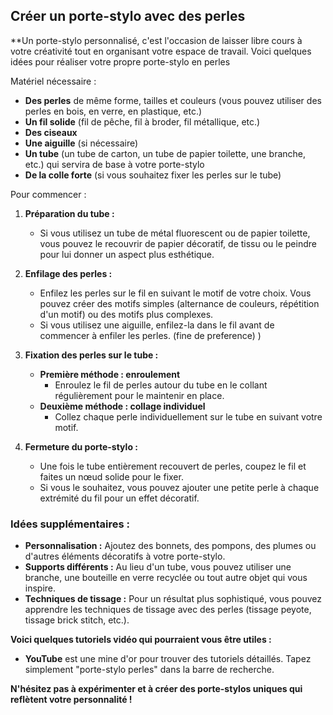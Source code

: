 ## Créer un porte-stylo avec des perles 

**Un porte-stylo personnalisé, c'est l'occasion de laisser libre cours à votre créativité tout en organisant votre espace de travail. Voici quelques idées pour réaliser votre propre porte-stylo en perles

 Matériel nécessaire :

* **Des perles** de même forme, tailles et couleurs (vous pouvez utiliser des perles en bois, en verre, en plastique, etc.)
* **Un fil solide** (fil de pêche, fil à broder, fil métallique, etc.)
* **Des ciseaux**
* **Une aiguille** (si nécessaire)
* **Un tube** (un tube de carton, un tube de papier toilette, une branche, etc.) qui servira de base à votre porte-stylo
* **De la colle forte** (si vous souhaitez fixer les perles sur le tube)

Pour commencer : 

1. **Préparation du tube :**
   * Si vous utilisez un tube de métal fluorescent ou de papier toilette, vous pouvez le recouvrir de papier décoratif, de tissu ou le peindre pour lui donner un aspect plus esthétique.

2. **Enfilage des perles :**
   * Enfilez les perles sur le fil en suivant le motif de votre choix. Vous pouvez créer des motifs simples (alternance de couleurs, répétition d'un motif) ou des motifs plus complexes.
   * Si vous utilisez une aiguille, enfilez-la dans le fil avant de commencer à enfiler les perles. (fine de preference)
   )

3. **Fixation des perles sur le tube :**
   * **Première méthode : enroulement**
     * Enroulez le fil de perles autour du tube en le collant régulièrement pour le maintenir en place.
   * **Deuxième méthode : collage individuel**
     * Collez chaque perle individuellement sur le tube en suivant votre motif.

4. **Fermeture du porte-stylo :**
   * Une fois le tube entièrement recouvert de perles, coupez le fil et faites un nœud solide pour le fixer.
   * Si vous le souhaitez, vous pouvez ajouter une petite perle à chaque extrémité du fil pour un effet décoratif.

### Idées supplémentaires :

* **Personnalisation :** Ajoutez des bonnets, des pompons, des plumes ou d'autres éléments décoratifs à votre porte-stylo.
* **Supports différents :** Au lieu d'un tube, vous pouvez utiliser une branche, une bouteille en verre recyclée ou tout autre objet qui vous inspire.
* **Techniques de tissage :** Pour un résultat plus sophistiqué, vous pouvez apprendre les techniques de tissage avec des perles (tissage peyote, tissage brick stitch, etc.).

**Voici quelques tutoriels vidéo qui pourraient vous être utiles :**
* **YouTube** est une mine d'or pour trouver des tutoriels détaillés. Tapez simplement "porte-stylo perles" dans la barre de recherche.

**N'hésitez pas à expérimenter et à créer des porte-stylos uniques qui reflètent votre personnalité !**



